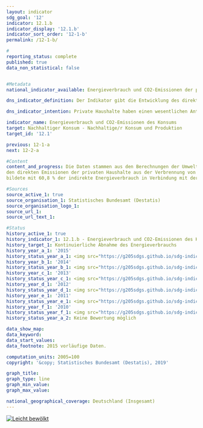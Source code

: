 ```yaml
---                   
layout: indicator                   
sdg_goal: '12'                   
indicator: 12.1.b                   
indicator_display: '12.1.b'                   
indicator_sort_order: '12-1-b'                   
permalink: /12-1-b/                   

#                   
reporting_status: complete                   
published: true                   
data_non_statistical: false                   


#Metadata                   
national_indicator_available: Energieverbrauch und CO2-Emissionen der privaten Haushalte                   

dns_indicator_definition: Der Indikator gibt die Entwicklung des direkten und indirekten Energieverbrauchs der privaten Haushalte an und stellt so die Beanspruchung von Energie durch Konsumaktivitäten der privaten Haushalte dar.                   

dns_indicator_intention: Private Haushalte haben einen wesentlichen Anteil am Energieverbrauch einer Volkswirtschaft sowie an den eng mit dem Energieverbrauch zusammenhängenden Kohlendioxidemissionen. Der Energieverbrauch des Konsums erstreckt sich jedoch nicht nur auf das Inland, sondern auch auf die Produktion importierter Güter im Ausland. Der Indikator gibt daher zusätzlich Aufschluss über die globale Umweltinanspruchnahme durch Konsumaktivitäten. Mit einer Minderung des Energieverbrauchs werden Ressourcen im In- und Ausland eingespart und klimaschädliche Kohlendioxidemissionen vermindert. Ziel der Bundesregierung ist es daher, den Energieverbrauch des Konsums kontinuierlich abzusenken.                   

indicator_name: Energieverbrauch und CO2-Emissionen des Konsums                   
target: Nachhaltiger Konsum - Nachhaltige/r Konsum und Produktion                   
target_id: '12.1'                   

previous: 12-1-a                   
next: 12-2-a                   

#Content                    
content_and_progress: Die Daten stammen aus den Berechnungen der Umweltökonomischen Gesamtrechnungen des Statistischen Bundesamtes auf Basis der Energiebilanzen der Arbeitsgemeinschaft Energiebilanzen und auf Basis der Emissionsberichterstattung des Umweltbundesamtes. Haushalte verbrauchen direkt Energie, etwa zum Heizen oder durch den Verbrauch von Kraftstoffen im Straßenverkehr. Außer diesem direkten Energieverbrauch werden erhebliche Energiemengen bei der Herstellung von Gütern für den privaten Konsum verbraucht. Dieser indirekte Energieverbrauch fällt im In- und Ausland, sowohl bei den unmittelbaren Herstellern der Konsumgüter als auch bei deren Zulieferern an. Beide Formen werden mit dem vorliegenden Indikator erfasst. Gleiches gilt für die informativ als Index dargestellten Emissionen von Kohlendioxid (CO2 ): Neben
den direkten Emissionen der privaten Haushalte aus der Verbrennung von Brenn- und Kraftstoffen entstehen noch weitaus größere Mengen an indirekten Emissionen bei der Produktion der Konsumgüter. Die vorliegende Kennzahl umfasst sowohl direkte als auch indirekte Emissionen. Der Blick auf die Zeitreihe offenbart eine wellenförmige Entwicklung des Energieverbrauchs durch Konsumaktivitäten der privaten Haushalte mit einem leichten Anstieg um 1,9 % vom Jahr 2005 bis 2010. Zwischen 2010 und 2012 sank der Energieverbrauch der privaten Haushalte stetig um insgesamt 5,3 %. Im Jahr 2013 hingegen stieg der Verbrauch gegenüber dem Vorjahr wieder um 1,9 % an, während er im Jahr 2014 gegenüber dem Vorjahr um 6,2 % sank. Nach vorläufigen Ergebnissen für 2015 stieg der Energieverbrauch gegenüber dem Vorjahr wieder um 2,0 % an. Der Wert des Indikators nahm im Jahr 2015 gegenüber 2005 insgesamt um 5,7 % ab. Eine kontinuierliche Abnahme ist derzeit jedoch nicht zu beobachten. Im Jahr 2015 machte der direkte Energieverbrauch der privaten Haushalte 39,2 % des gesamten Energieverbrauchs der Haushalte aus. Davon entfielen auf Brennstoffe einschließlich Strom und Fernwärme 62,6 % und auf Kraftstoffe 37,4 %. Den größeren Teil des gesamten Energieverbrauchs
bildete mit 60,8 % der indirekte Energieverbrauch in Verbindung mit der Herstellung der Konsumgüter im In- und Ausland. Der Energieverbrauch wird unterschieden nach den Bedarfsfeldern Wohnen, Mobilität, Ernährung, sonstige Produkte und Dienstleistungen. Die meiste Energie wird in den Bereichen Wohnen, Verkehr und Ernährung verbraucht. Der Bereich Wohnen bildet dabei im Jahr 2015 mit insgesamt rund 3 324 Petajoule (35,6 % des Gesamtverbrauchs der privaten Haushalte) den größten Verbrauchsbereich. Die Verluste, die bei der Erzeugung von Strom und Fernwärme für die privaten Haushalte anfallen, sind hierin als indirekter Verbrauch enthalten. Die Entwicklung der energiebedingten CO2-Emissionen weist einen ähnlichen Verlauf wie der Energieverbrauch auf. Im Jahr 2015 betrugen die CO2-Emissionen der privaten Haushalte einschließlich des Emissionsgehalts der Konsumgüter sowie der Emissionen aus der Verbrennung von Biomasse 638 Millionen Tonnen und sind somit gegenüber 2005 um 1,0 % gesunken. Bei der Verbrennung von Brenn- und Kraftstoffen fielen 33,3 % der Emissionen an, die verbleibenden 66,7 % bei der Herstellung der Konsumgüter. Zwischen 2005 und 2015 sanken die direkten CO2- Emissionen um 2,5 %, der Emissionsgehalt der Konsumgüter stieg hingegen um 2,5 %.                   

#Sources
source_active_1: true                           
source_organisation_1: Statistisches Bundesamt (Destatis)                           
source_organisation_logo_1:                            
source_url_1:                            
source_url_text_1:                            

#Status                   
history_active_1: true                   
history_indicator_1: 12.1.b - Energieverbrauch und CO2-Emissionen des Konsum                   
history_target_1: Kontinuierliche Abnahme des Energieverbrauchs
history_year_a_1: '2015'                           
history_status_year_a_1: <img src="https://g205sdgs.github.io/sdg-indicators/public/Wettersymbole/Leicht bewölkt.png" alt="Leicht bewölkt" />
history_year_b_1: '2014'                           
history_status_year_b_1: <img src="https://g205sdgs.github.io/sdg-indicators/public/Wettersymbole/Sonne.png" alt="Sonne" />
history_year_c_1: '2013'                           
history_status_year_c_1: <img src="https://g205sdgs.github.io/sdg-indicators/public/Wettersymbole/Blitz.png" alt="Blitz" />
history_year_d_1: '2012'                           
history_status_year_d_1: <img src="https://g205sdgs.github.io/sdg-indicators/public/Wettersymbole/Wolke.png" alt="Wolke" />
history_year_e_1: '2011'                           
history_status_year_e_1: <img src="https://g205sdgs.github.io/sdg-indicators/public/Wettersymbole/Sonne.png" alt="Sonne" />
history_year_f_1: '2010'                           
history_status_year_f_1: <img src="https://g205sdgs.github.io/sdg-indicators/public/Wettersymbole/Blitz.png" alt="Blitz" />
history_status_year_a_2: Keine Bewertung möglich

data_show_map: 
data_keyword:                    
data_start_values:                    
data_footnote: 2015 vorläufige Daten.                   

computation_units: 2005=100                   
copyright: '&copy; Statistisches Bundesamt (Destatis), 2019'                   

graph_title:                    
graph_type: line                   
graph_min_value:                    
graph_max_value:                    

national_geographical_coverage: Deutschland (Insgesamt)                   
---
```

<a href="https://nachhaltige-entwicklung-deutschland.github.io/open-sdg-site-starter/status/"><img src="https://g205sdgs.github.io/sdg-indicators/public/Wettersymbole/Leicht bewölkt.png" alt="Leicht bewölkt" />                           
</a>